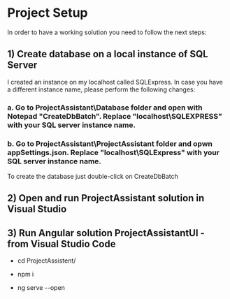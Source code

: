 # Project Setup
In order to have a working solution you need to follow the next steps:
## 1) Create database on a local instance of SQL Server
I created an instance on my localhost called SQLExpress. In case you have a different instance name, please perform the following changes:
### a. Go to ProjectAssistant\Database folder and open with Notepad "CreateDbBatch". Replace "localhost\SQLEXPRESS" with your SQL server instance name.
### b. Go to ProjectAssistant\ProjectAssistant folder and opwn appSettings.json. Replace "localhost\\SQLExpress" with your SQL server instance name.
   
To create the database just double-click on CreateDbBatch

## 2) Open and run ProjectAssistant solution in Visual Studio
  
## 3) Run Angular solution ProjectAssistantUI - from Visual Studio Code
 - cd ProjectAssistent/

 - npm i

 - ng serve --open
